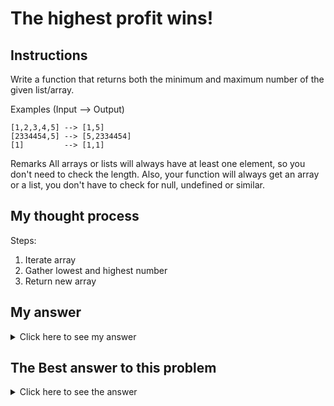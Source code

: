 # The highest profit wins!
## Instructions

Write a function that returns both the minimum and maximum number of the given list/array.

Examples (Input --> Output)

```
[1,2,3,4,5] --> [1,5]
[2334454,5] --> [5,2334454]
[1]         --> [1,1]
```
Remarks
All arrays or lists will always have at least one element, so you don't need to check the length. Also, your function will always get an array or a list, you don't have to check for null, undefined or similar.

## My thought process
Steps:
  1. Iterate array
  2. Gather lowest and highest number
  3. Return new array

## My answer

<details> 
  <summary>Click here to see my answer</summary>

    class MinMax {
        public static int[] minMax(int[] arr) {
          
          int min = arr[0];
          int max = arr[0];
          
          for(int i = 1; i < arr.length; i++){
            if(arr[i]> max){
              max = arr[i];
            }
            if(arr[i]< min){
              min = arr[i];
            }
          }
          int [] toReturn = {min, max};
          return toReturn;
        }
    }

</details>

## The Best answer to this problem

<details> 
  <summary>Click here to see the answer</summary>

    import java.util.Arrays;

      class MinMax {
          public static int[] minMax(int[] arr) {
              // Your awesome code here
              Arrays.sort(arr);
              return new int[]{arr[0],arr[arr.length-1]};
          }
      }
    //by GoinDown4Real
    
</details>
